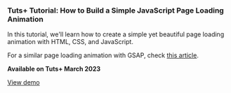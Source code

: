 ### Tuts+ Tutorial: How to Build a Simple JavaScript Page Loading Animation

In this tutorial, we'll learn how to create a simple yet beautiful page loading animation with HTML, CSS, and JavaScript.

For a similar page loading animation with GSAP, check [this article](https://webdesign.tutsplus.com/tutorials/simple-page-loading-animation-with-gsap--cms-36814?_ga=2.182557536.795873953.1672602298-1058897617.1656933001).

**Available on Tuts+ March 2023**

[View demo](https://geomarts.github.io/simple-panels-animation/)

